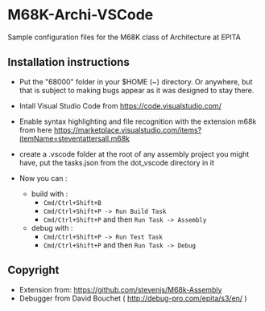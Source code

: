 # M68K-Archi-VSCode
Sample configuration files for the M68K class of Architecture at EPITA

## Installation instructions
- Put the "68000" folder in your $HOME (~) directory. Or anywhere, but that is subject to making bugs appear as it was designed to stay there.

- Intall Visual Studio Code from https://code.visualstudio.com/

- Enable syntax highlighting and file recognition with the extension m68k from here https://marketplace.visualstudio.com/items?itemName=steventattersall.m68k
- create a .vscode folder at the root of any assembly project you might have, put the tasks.json from the dot_vscode directory in it

- Now you can :
    - build with :
      - `Cmd/Ctrl+Shift+B`
      - `Cmd/Ctrl+Shift+P -> Run Build Task`
      - `Cmd/Ctrl+Shift+P` and then `Run Task -> Assembly`
    - debug with :
      - `Cmd/Ctrl+Shift+P -> Run Test Task`
      - `Cmd/Ctrl+Shift+P` and then `Run Task -> Debug`
      
      
      
## Copyright
- Extension from: https://github.com/stevenjs/M68k-Assembly
- Debugger from David Bouchet ( http://debug-pro.com/epita/s3/en/ )
